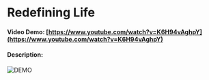 # Redefining Life
#### Video Demo: [https://www.youtube.com/watch?v=K6H94vAghpY](https://www.youtube.com/watch?v=K6H94vAghpY)
#### Description:

![DEMO](./finalproject.jif)

